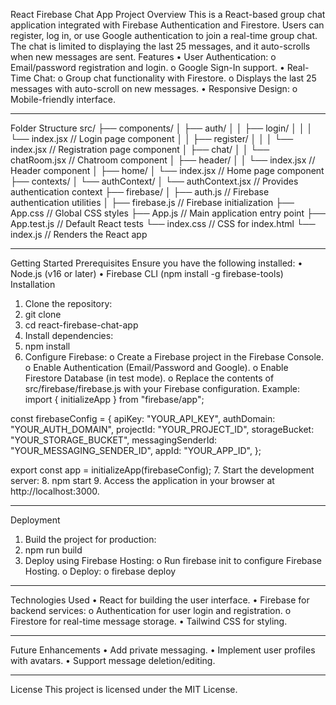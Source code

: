 React Firebase Chat App
Project Overview
This is a React-based group chat application integrated with Firebase Authentication and Firestore. Users can register, log in, or use Google authentication to join a real-time group chat. The chat is limited to displaying the last 25 messages, and it auto-scrolls when new messages are sent.
Features
•	User Authentication: 
o	Email/password registration and login.
o	Google Sign-In support.
•	Real-Time Chat: 
o	Group chat functionality with Firestore.
o	Displays the last 25 messages with auto-scroll on new messages.
•	Responsive Design: 
o	Mobile-friendly interface.
________________________________________
Folder Structure
src/
├── components/
│   ├── auth/
│   │   ├── login/
│   │   │   └── index.jsx        // Login page component
│   │   ├── register/
│   │   │   └── index.jsx        // Registration page component
│   ├── chat/
│   │   └── chatRoom.jsx         // Chatroom component
│   ├── header/
│   │   └── index.jsx            // Header component
│   ├── home/
│       └── index.jsx            // Home page component
├── contexts/
│   └── authContext/
│       └── authContext.jsx      // Provides authentication context
├── firebase/
│   ├── auth.js                  // Firebase authentication utilities
│   ├── firebase.js              // Firebase initialization
├── App.css                      // Global CSS styles
├── App.js                       // Main application entry point
├── App.test.js                  // Default React tests
└── index.css                    // CSS for index.html
└── index.js                     // Renders the React app
________________________________________
Getting Started
Prerequisites
Ensure you have the following installed:
•	Node.js (v16 or later)
•	Firebase CLI (npm install -g firebase-tools)
Installation
1.	Clone the repository:
2.	git clone <repository-url>
3.	cd react-firebase-chat-app
4.	Install dependencies:
5.	npm install
6.	Configure Firebase:
o	Create a Firebase project in the Firebase Console.
o	Enable Authentication (Email/Password and Google).
o	Enable Firestore Database (in test mode).
o	Replace the contents of src/firebase/firebase.js with your Firebase configuration.
Example:
import { initializeApp } from "firebase/app";

const firebaseConfig = {
    apiKey: "YOUR_API_KEY",
    authDomain: "YOUR_AUTH_DOMAIN",
    projectId: "YOUR_PROJECT_ID",
    storageBucket: "YOUR_STORAGE_BUCKET",
    messagingSenderId: "YOUR_MESSAGING_SENDER_ID",
    appId: "YOUR_APP_ID",
};

export const app = initializeApp(firebaseConfig);
7.	Start the development server:
8.	npm start
9.	Access the application in your browser at http://localhost:3000.
________________________________________
Deployment
1.	Build the project for production:
2.	npm run build
3.	Deploy using Firebase Hosting:
o	Run firebase init to configure Firebase Hosting.
o	Deploy: 
o	firebase deploy
________________________________________
Technologies Used
•	React for building the user interface.
•	Firebase for backend services: 
o	Authentication for user login and registration.
o	Firestore for real-time message storage.
•	Tailwind CSS for styling.
________________________________________
Future Enhancements
•	Add private messaging.
•	Implement user profiles with avatars.
•	Support message deletion/editing.
________________________________________
License
This project is licensed under the MIT License.

